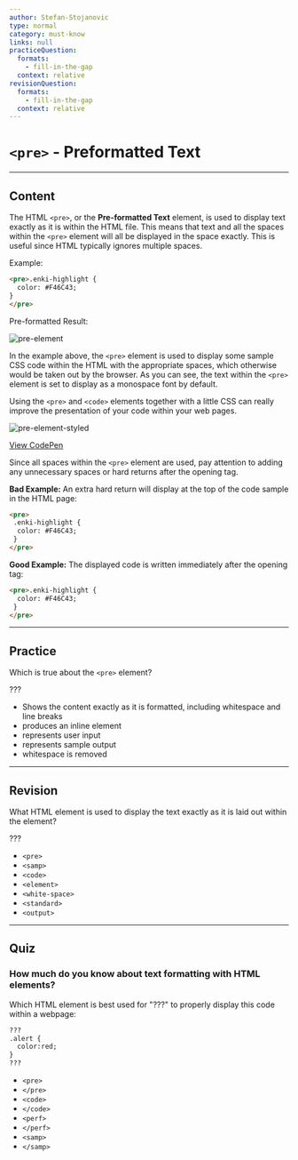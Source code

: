 ```yaml
---
author: Stefan-Stojanovic
type: normal
category: must-know
links: null
practiceQuestion:
  formats:
    - fill-in-the-gap
  context: relative
revisionQuestion:
  formats:
    - fill-in-the-gap
  context: relative
---
```


# `<pre>` - Preformatted Text


---

## Content

The HTML `<pre>`, or the **Pre-formatted Text** element, is used to display text exactly as it is within the HTML file. This means that text and all the spaces within the `<pre>` element will all be displayed in the space exactly. This is useful since HTML typically ignores multiple spaces.

Example:

```html
<pre>.enki-highlight {
  color: #F46C43;
}
</pre>
```

Pre-formatted Result:

![pre-element](https://img.enkipro.com/4b54f660c493f84a2b2557c61d972f48.png)

In the example above, the `<pre>` element is used to display some sample CSS code within the HTML with the appropriate spaces, which otherwise would be taken out by the browser. As you can see, the text within the `<pre>` element is set to display as a monospace font by default.

Using the `<pre>` and `<code>` elements together with a little CSS can really improve the presentation of your code within your web pages.

![pre-element-styled](https://img.enkipro.com/232862f010f17b9b13eacb9a80ffe676.png)

[View CodePen](https://codepen.io/enkidevs/pen/BVqPgZ)

Since all spaces within the `<pre>` element are used, pay attention to adding any unnecessary spaces or hard returns after the opening tag.

**Bad Example:** An extra hard return will display at the top of the code sample in the HTML page:

```html
<pre>
 .enki-highlight {
  color: #F46C43;
 }
</pre>
```

**Good Example:** The displayed code is written immediately after the opening tag:

```html
<pre>.enki-highlight {
  color: #F46C43;
 }
</pre>
```


---

## Practice

Which is true about the `<pre>` element?

???

- Shows the content exactly as it is formatted, including whitespace and line breaks
- produces an inline element
- represents user input
- represents sample output
- whitespace is removed


---

## Revision

What HTML element is used to display the text exactly as it is laid out within the element?

???

- `<pre>`
- `<samp>`
- `<code>`
- `<element>`
- `<white-space>`
- `<standard>`
- `<output>`


---

## Quiz

### How much do you know about text formatting with HTML elements?


Which HTML element is best used for "???" to properly display this code within a webpage:

```html
???
.alert {
  color:red;
}
???
```

- `<pre>`
- `</pre>`
- `<code>`
- `</code>`
- `<perf>`
- `</perf>`
- `<samp>`
- `</samp>`

